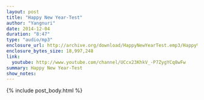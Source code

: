 ```yaml
---
layout: post
title: "Happy New Year-Test"
author: "Yangnuri"
date: 2014-12-04
duration: "8:47"
type: "audio/mp3"
enclosure_url: http://archive.org/download/HappyNewYearTest.emp3/Happy%20new%20year-test.emp3.mp3
enclosure_bytes_size: 18,997,248
link:
  youtube: http://www.youtube.com/channel/UCcx23KhkV_-P7ZygYCq8wFw
summary: Happy New Year-Test
show_notes:
---
```


{% include post_body.html %}
